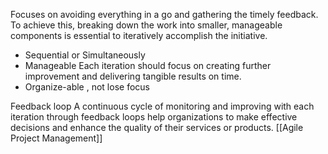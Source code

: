 Focuses on avoiding everything in a go and gathering the timely feedback. 
To achieve this, breaking down the work into smaller, manageable components is essential to iteratively accomplish the initiative. 

- Sequential or Simultaneously
- Manageable Each iteration should focus on creating further improvement and delivering tangible results on time.
- Organize-able , not lose focus

Feedback loop
A continuous cycle of monitoring and improving with each iteration through feedback loops help organizations to make effective decisions and enhance the quality of their services or products.
[[Agile Project Management]]